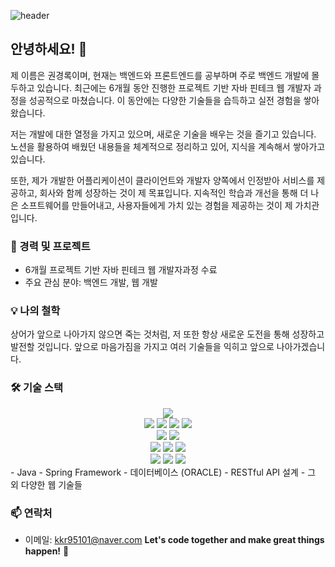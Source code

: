 ![header](https://capsule-render.vercel.app/api?type=rounded&color=gradient&text=%20%EA%B2%BD%EB%A1%9D%EC%9D%98%20github%20&height=200&fontSize=70&textBg=true)
## 안녕하세요! 🌟

제 이름은 권경록이며, 현재는 백엔드와 프론트엔드를 공부하며 주로 백엔드 개발에 몰두하고 있습니다. 최근에는 6개월 동안 진행한 프로젝트 기반 자바 핀테크 웹 개발자 과정을 성공적으로 마쳤습니다. 이 동안에는 다양한 기술들을 습득하고 실전 경험을 쌓아왔습니다.

저는 개발에 대한 열정을 가지고 있으며, 새로운 기술을 배우는 것을 즐기고 있습니다. 노션을 활용하여 배웠던 내용들을 체계적으로 정리하고 있어, 지식을 계속해서 쌓아가고 있습니다.

또한, 제가 개발한 어플리케이션이 클라이언트와 개발자 양쪽에서 인정받아 서비스를 제공하고, 회사와 함께 성장하는 것이 제 목표입니다. 지속적인 학습과 개선을 통해 더 나은 소프트웨어를 만들어내고, 사용자들에게 가치 있는 경험을 제공하는 것이 제 가치관입니다.

### 🚀 경력 및 프로젝트

- 6개월 프로젝트 기반 자바 핀테크 웹 개발자과정 수료
- 주요 관심 분야: 백엔드 개발, 웹 개발

### 💡 나의 철학

상어가 앞으로 나아가지 않으면 죽는 것처럼, 저 또한 항상 새로운 도전을 통해 성장하고 발전할 것입니다. 앞으로 마음가짐을 가지고 여러 기술들을 익히고 앞으로 나아가겠습니다.

### 🛠️ 기술 스택
<div align=center> 
  <img src="https://img.shields.io/badge/java-007396?style=for-the-badge&logo=java&logoColor=white"> 
  <br>
  
  <img src="https://img.shields.io/badge/html5-E34F26?style=for-the-badge&logo=html5&logoColor=white"> 
  <img src="https://img.shields.io/badge/css-1572B6?style=for-the-badge&logo=css3&logoColor=white"> 
  <img src="https://img.shields.io/badge/javascript-F7DF1E?style=for-the-badge&logo=javascript&logoColor=black"> 
  <img src="https://img.shields.io/badge/jquery-0769AD?style=for-the-badge&logo=jquery&logoColor=white">
  
  <br>
  <img src="https://img.shields.io/badge/thymeleaf-005F0F?style=for-the-badge&logo=thymeleaf&logoColor=white">
    <img src="https://img.shields.io/badge/bootstrap-7952B3?style=for-the-badge&logo=bootstrap&logoColor=white">
  <br>
  
  <img src="https://img.shields.io/badge/oracle-F80000?style=for-the-badge&logo=oracle&logoColor=white"> 
  <img src="https://img.shields.io/badge/springboot-6DB33F?style=for-the-badge&logo=springboot&logoColor=white"> 
    <img src="https://img.shields.io/badge/gradle-02303A?style=for-the-badge&logo=gradle&logoColor=white"> 
    
  <br>

  <img src="https://img.shields.io/badge/apache tomcat-F8DC75?style=for-the-badge&logo=apachetomcat&logoColor=white">
  <img src="https://img.shields.io/badge/github-181717?style=for-the-badge&logo=github&logoColor=white">
  <img src="https://img.shields.io/badge/git-F05032?style=for-the-badge&logo=git&logoColor=white">
  <br>
</div>
- Java
- Spring Framework
- 데이터베이스 (ORACLE)
- RESTful API 설계
- 그 외 다양한 웹 기술들

### 📫 연락처

- 이메일: kkr95101@naver.com
**Let's code together and make great things happen!** 🚀


